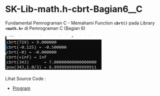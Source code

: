 # SK-Lib-math.h-cbrt-Bagian6__C
Fundamental Pemrograman C - Memahami Function <code><b>cbrt()</b></code> pada Library <code><b>&lt;math.h></b></code> di Pemrograman C (Bagian 6)<br><br>
<img src="https://github.com/RizkyKhapidsyah/SK-Lib-math.h-cbrt-Bagian6__C/blob/master/SK-Lib-math.h-cbrt-Bagian6__C/result/001.PNG"><br><br>
Lihat Source Code : <br>
- <a href="https://github.com/RizkyKhapidsyah/SK-Lib-math.h-cbrt-Bagian6__C/blob/master/SK-Lib-math.h-cbrt-Bagian6__C/Source.c">Program</a>
